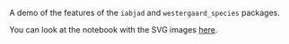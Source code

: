 A demo of the features of the `iabjad` and `westergaard_species` packages.

You can look at the notebook with the SVG images
[here](http://nbviewer.ipython.org/github/cryptonomicon314/westergaard_species_demo/blob/master/appendix.ipynb).
